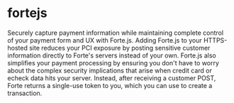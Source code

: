 fortejs
=======

Securely capture payment information while maintaining complete control of your payment form and UX with Forte.js. Adding Forte.js to your HTTPS-hosted site reduces your PCI exposure by posting sensitive customer information directly to Forte's servers instead of your own. Forte.js also simplifies your payment processing by ensuring you don't have to worry about the complex security implications that arise when credit card or echeck data hits your server. Instead, after receiving a customer POST, Forte returns a single-use token to you, which you can use to create a transaction.
